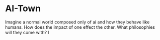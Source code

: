 # AI-Town
Imagine a normal world composed only of ai and how they behave like humans. How does the impact of one effect the other. What philosophies will they come with? I
